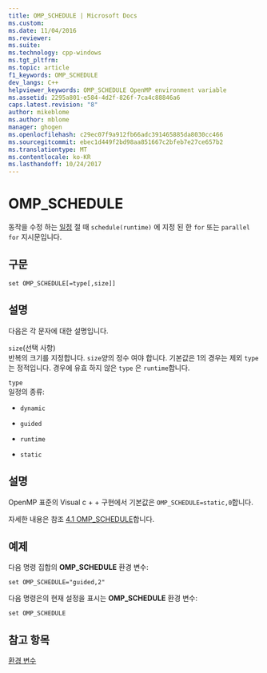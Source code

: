 ```yaml
---
title: OMP_SCHEDULE | Microsoft Docs
ms.custom: 
ms.date: 11/04/2016
ms.reviewer: 
ms.suite: 
ms.technology: cpp-windows
ms.tgt_pltfrm: 
ms.topic: article
f1_keywords: OMP_SCHEDULE
dev_langs: C++
helpviewer_keywords: OMP_SCHEDULE OpenMP environment variable
ms.assetid: 2295a801-e584-4d2f-826f-7ca4c88846a6
caps.latest.revision: "8"
author: mikeblome
ms.author: mblome
manager: ghogen
ms.openlocfilehash: c29ec07f9a912fb66adc391465885da8030cc466
ms.sourcegitcommit: ebec1d449f2bd98aa851667c2bfeb7e27ce657b2
ms.translationtype: MT
ms.contentlocale: ko-KR
ms.lasthandoff: 10/24/2017
---
```

# <a name="ompschedule"></a>OMP_SCHEDULE
동작을 수정 하는 [일정](../../../parallel/openmp/reference/schedule.md) 절 때 `schedule(runtime)` 에 지정 된 한 `for` 또는 `parallel for` 지시문입니다.  
  
## <a name="syntax"></a>구문  
  
```  
set OMP_SCHEDULE[=type[,size]]  
```  
  
## <a name="remarks"></a>설명  
 다음은 각 문자에 대한 설명입니다.  
  
 `size`(선택 사항)  
 반복의 크기를 지정합니다. `size`양의 정수 여야 합니다. 기본값은 1의 경우는 제외 `type` 는 정적입니다. 경우에 유효 하지 않은 `type` 은 `runtime`합니다.  
  
 `type`  
 일정의 종류:  
  
-   `dynamic`  
  
-   `guided`  
  
-   `runtime`  
  
-   `static`  
  
## <a name="remarks"></a>설명  
 OpenMP 표준의 Visual c + + 구현에서 기본값은 `OMP_SCHEDULE=static,0`합니다.  
  
 자세한 내용은 참조 [4.1 OMP_SCHEDULE](../../../parallel/openmp/4-1-omp-schedule.md)합니다.  
  
## <a name="example"></a>예제  
 다음 명령 집합의 **OMP_SCHEDULE** 환경 변수:  
  
```  
set OMP_SCHEDULE="guided,2"  
```  
  
 다음 명령은의 현재 설정을 표시는 **OMP_SCHEDULE** 환경 변수:  
  
```  
set OMP_SCHEDULE  
```  
  
## <a name="see-also"></a>참고 항목  
 [환경 변수](../../../parallel/openmp/reference/openmp-environment-variables.md)